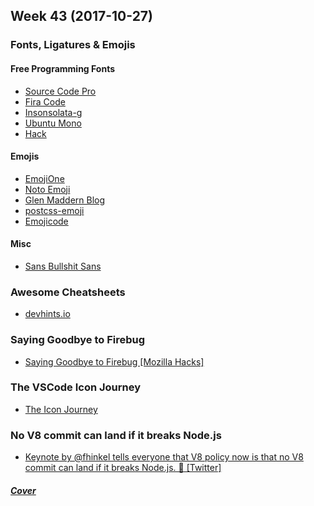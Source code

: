 Week 43 (2017-10-27)
---

### Fonts, Ligatures & Emojis

#### Free Programming Fonts
- [Source Code Pro](https://github.com/adobe-fonts/source-code-pro)
- [Fira Code](https://github.com/tonsky/FiraCode)
- [Insonsolata-g](http://leonardo-m.livejournal.com/77079.html)
- [Ubuntu Mono](http://font.ubuntu.com/)
- [Hack](https://github.com/source-foundry/Hack)

#### Emojis
- [EmojiOne](https://github.com/emojione/emojione)
- [Noto Emoji](https://github.com/googlei18n/noto-emoji)
- [Glen Maddern Blog](https://glenmaddern.com/)
- [postcss-emoji](https://www.npmjs.com/package/postcss-emoji)
- [Emojicode](http://www.emojicode.org/)

#### Misc
- [Sans Bullshit Sans](http://www.sansbullshitsans.com/)

### Awesome Cheatsheets
- [devhints.io](https://devhints.io/)

### Saying Goodbye to Firebug
- [Saying Goodbye to Firebug [Mozilla Hacks]](https://hacks.mozilla.org/2017/10/saying-goodbye-to-firebug/)

### The VSCode Icon Journey
- [The Icon Journey](https://code.visualstudio.com/blogs/2017/10/24/theicon)

### No V8 commit can land if it breaks Node.js
- [Keynote by @fhinkel tells everyone that V8 policy now is that no V8 commit can land if it breaks Node.js. 🎉 [Twitter]](https://mobile.twitter.com/trott/status/915624306750537728)

##### [Cover](https://i.redd.it/gtgr5vep39tz.jpg)
